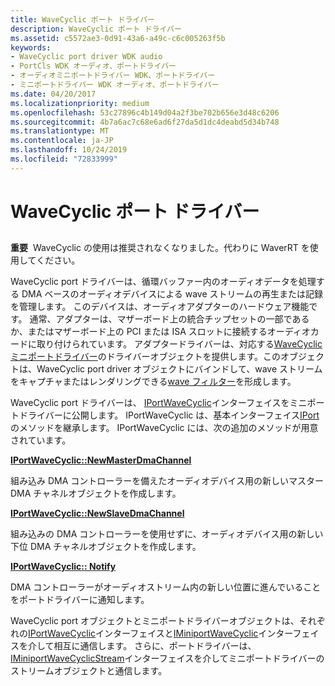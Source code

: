 ```yaml
---
title: WaveCyclic ポート ドライバー
description: WaveCyclic ポート ドライバー
ms.assetid: c5572ae3-0d91-43a6-a49c-c6c005263f5b
keywords:
- WaveCyclic port driver WDK audio
- PortCls WDK オーディオ、ポートドライバー
- オーディオミニポートドライバー WDK、ポートドライバー
- ミニポートドライバー WDK オーディオ、ポートドライバー
ms.date: 04/20/2017
ms.localizationpriority: medium
ms.openlocfilehash: 53c27896c4b149d04a2f3be702b656e3d48c6206
ms.sourcegitcommit: 4b7a6ac7c68e6ad6f27da5d1dc4deabd5d34b748
ms.translationtype: MT
ms.contentlocale: ja-JP
ms.lasthandoff: 10/24/2019
ms.locfileid: "72833999"
---
```

# <a name="wavecyclic-port-driver"></a>WaveCyclic ポート ドライバー


## <span id="wavecyclic_port_driver"></span><span id="WAVECYCLIC_PORT_DRIVER"></span>


**重要**  WaveCyclic の使用は推奨されなくなりました。代わりに WaverRT を使用してください。

 

WaveCyclic port ドライバーは、循環バッファー内のオーディオデータを処理する DMA ベースのオーディオデバイスによる wave ストリームの再生または記録を管理します。 このデバイスは、オーディオアダプターのハードウェア機能です。 通常、アダプターは、マザーボード上の統合チップセットの一部であるか、またはマザーボード上の PCI または ISA スロットに接続するオーディオカードに取り付けられています。 アダプタードライバーは、対応する[WaveCyclic ミニポートドライバー](wavecyclic-miniport-driver.md)のドライバーオブジェクトを提供します。このオブジェクトは、WaveCyclic port driver オブジェクトにバインドして、wave ストリームをキャプチャまたはレンダリングできる[wave フィルター](wave-filters.md)を形成します。

WaveCyclic port ドライバーは、 [IPortWaveCyclic](https://docs.microsoft.com/windows-hardware/drivers/ddi/portcls/nn-portcls-iportwavecyclic)インターフェイスをミニポートドライバーに公開します。 IPortWaveCyclic は、基本インターフェイス[IPort](https://docs.microsoft.com/windows-hardware/drivers/ddi/portcls/nn-portcls-iport)のメソッドを継承します。 IPortWaveCyclic には、次の追加のメソッドが用意されています。

[**IPortWaveCyclic::NewMasterDmaChannel**](https://docs.microsoft.com/windows-hardware/drivers/ddi/portcls/nf-portcls-iportwavecyclic-newmasterdmachannel)

組み込み DMA コントローラーを備えたオーディオデバイス用の新しいマスター DMA チャネルオブジェクトを作成します。

[**IPortWaveCyclic::NewSlaveDmaChannel**](https://docs.microsoft.com/windows-hardware/drivers/ddi/portcls/nf-portcls-iportwavecyclic-newslavedmachannel)

組み込みの DMA コントローラーを使用せずに、オーディオデバイス用の新しい下位 DMA チャネルオブジェクトを作成します。

[**IPortWaveCyclic:: Notify**](https://docs.microsoft.com/windows-hardware/drivers/ddi/portcls/nf-portcls-iportwavecyclic-notify)

DMA コントローラーがオーディオストリーム内の新しい位置に進んでいることをポートドライバーに通知します。

WaveCyclic port オブジェクトとミニポートドライバーオブジェクトは、それぞれの[IPortWaveCyclic](https://docs.microsoft.com/windows-hardware/drivers/ddi/portcls/nn-portcls-iportwavecyclic)インターフェイスと[IMiniportWaveCyclic](https://docs.microsoft.com/windows-hardware/drivers/ddi/portcls/nn-portcls-iminiportwavecyclic)インターフェイスを介して相互に通信します。 さらに、ポートドライバーは、 [IMiniportWaveCyclicStream](https://docs.microsoft.com/windows-hardware/drivers/ddi/portcls/nn-portcls-iminiportwavecyclicstream)インターフェイスを介してミニポートドライバーのストリームオブジェクトと通信します。

 

 




